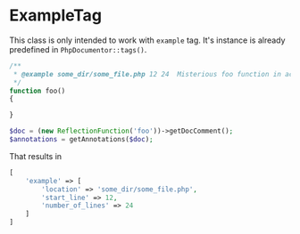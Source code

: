 ExampleTag
===

This class is only intended to work with `example` tag. It's instance is already predefined in `PhpDocumentor::tags()`.

```php
/**
 * @example some_dir/some_file.php 12 24  Misterious foo function in action
 */
function foo()
{

}
```

```php
$doc = (new ReflectionFunction('foo'))->getDocComment();
$annotations = getAnnotations($doc);
```

That results in

```php
[
    'example' => [
        'location' => 'some_dir/some_file.php',
        'start_line' => 12,
        'number_of_lines' => 24
    ]
]
```

